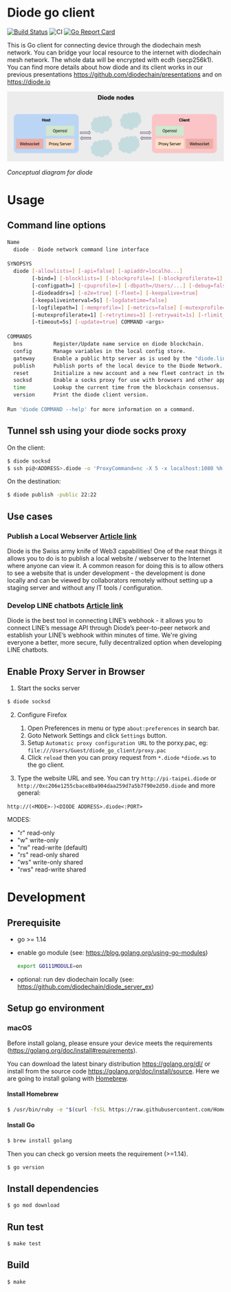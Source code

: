 # Diode go client
[![Build Status](https://travis-ci.com/diodechain/diode_go_client.svg?branch=master)](https://travis-ci.com/diodechain/diode_go_client)
![CI](https://github.com/diodechain/diode_go_client/workflows/CI/badge.svg)
[![Go Report Card](https://goreportcard.com/badge/github.com/diodechain/diode_go_client)](https://goreportcard.com/report/github.com/diodechain/diode_go_client)

This is Go client for connecting device through the diodechain mesh network. You can bridge your local resource to the internet with diodechain mesh network. The whole data will be encrypted with ecdh (secp256k1). You can find more details about how diode and its client works in our previous presentations https://github.com/diodechain/presentations and on https://diode.io

![Conceptual diagram](docs/diode.png)

*Conceptual diagram for diode*



# Usage

## Command line options

```BASH
Name
  diode - Diode network command line interface

SYNOPSYS
  diode [-allowlists=] [-api=false] [-apiaddr=localho...]
        [-bind=] [-blocklists=] [-blockprofile=] [-blockprofilerate=1]
        [-configpath=] [-cpuprofile=] [-dbpath=/Users/...] [-debug=false]
        [-diodeaddrs=] [-e2e=true] [-fleet=] [-keepalive=true]
        [-keepaliveinterval=5s] [-logdatetime=false]
        [-logfilepath=] [-memprofile=] [-metrics=false] [-mutexprofile=]
        [-mutexprofilerate=1] [-retrytimes=3] [-retrywait=1s] [-rlimit_nofile=0]
        [-timeout=5s] [-update=true] COMMAND <args>

COMMANDS
  bns          Register/Update name service on diode blockchain.
  config       Manage variables in the local config store.
  gateway      Enable a public http server as is used by the "diode.link" website
  publish      Publish ports of the local device to the Diode Network.
  reset        Initialize a new account and a new fleet contract in the network. WARNING deletes current credentials!
  socksd       Enable a socks proxy for use with browsers and other apps.
  time         Lookup the current time from the blockchain consensus.
  version      Print the diode client version.

Run 'diode COMMAND --help' for more information on a command.
```

## Tunnel ssh using your diode socks proxy

On the client:

```BASH
$ diode socksd
$ ssh pi@<ADDRESS>.diode -o 'ProxyCommand=nc -X 5 -x localhost:1080 %h %p'
```

On the destination:
```BASH
$ diode publish -public 22:22
```

## Use cases

### Publish a Local Webserver [Article link](https://support.diode.io/article/ss32engxlq-publish-your-local-webserver)

  Diode is the Swiss army knife of Web3 capabilities! One of the neat things it allows you to do is to publish a local website / webserver to the Internet where anyone can view it. A common reason for doing this is to allow others to see a website that is under development - the development is done locally and can be viewed by collaborators remotely without setting up a staging server and without any IT tools / configuration. 


### Develop LINE chatbots [Article link](https://diode.io/diode/How-Diode-Allows-Engineers-to-Develop-LINE-Chatbots-in-a-Decentralized-Way-20252/)

  Diode is the best tool in connecting LINE’s webhook - it allows you to connect LINE’s message API through Diode’s peer-to-peer network and establish your LINE’s webhook within minutes of time. We're giving everyone a better, more secure, fully decentralized option when developing LINE chatbots. 


## Enable Proxy Server in Browser

1. Start the socks server

```BASH
$ diode socksd
```

2. Configure Firefox

   1. Open Preferences in menu or type `about:preferences` in search bar.
   2. Goto Network Settings and click `Settings` button.
   3. Setup `Automatic proxy configuration URL` to the porxy.pac, eg: `file:///Users/Guest/diode_go_client/proxy.pac`
   4. Click `reload` then you can proxy request from `*.diode` `*diode.ws` to the go client.

3. Type the website URL and see. You can try `http://pi-taipei.diode` or `http://0xc206e1255cbace8ba904daa259d7a5b7f90e2d50.diode` and more general:

```http://(<MODE>-)<DIODE ADDRESS>.diode<:PORT>```

  MODES:
  * "r" read-only
  * "w" write-only
  * "rw" read-write (default)
  * "rs" read-only shared
  * "ws" write-only shared
  * "rws" read-write shared


# Development

## Prerequisite

* go >= 1.14
* enable go module (see: https://blog.golang.org/using-go-modules)

  ```BASH
  export GO111MODULE=on
  ```

* optional: run dev diodechain locally (see: https://github.com/diodechain/diode_server_ex)

## Setup go environment

### macOS

Before install golang, please ensure your device meets the requirements (https://golang.org/doc/install#requirements).

You can download the latest binary distribution https://golang.org/dl/ or install from the source code https://golang.org/doc/install/source. Here we are going to install golang with [Homebrew](https://brew.sh/).

#### Install Homebrew

```BASH
$ /usr/bin/ruby -e "$(curl -fsSL https://raw.githubusercontent.com/Homebrew/install/master/install)"
```

#### Install Go

```BASH
$ brew install golang
```

Then you can check go version meets the requirement (>=1.14).

```BASH
$ go version
```

## Install dependencies

```BASH
$ go mod download
```

## Run test

```BASH
$ make test
```

## Build

```BASH
$ make
```
